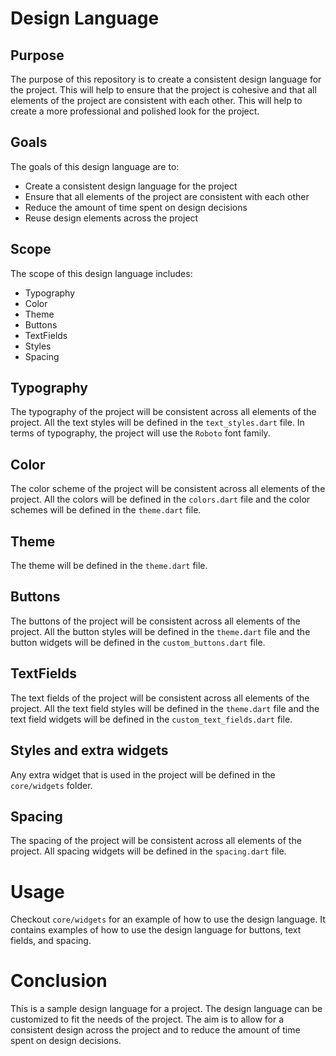 # Design Language
## Purpose
The purpose of this repository is to create a consistent design language for the project. 
This will help to ensure that the project is cohesive and that all elements of the project are consistent with each other. 
This will help to create a more professional and polished look for the project.

## Goals
The goals of this design language are to:
- Create a consistent design language for the project
- Ensure that all elements of the project are consistent with each other
- Reduce the amount of time spent on design decisions
- Reuse design elements across the project

## Scope
The scope of this design language includes:
- Typography
- Color
- Theme
- Buttons
- TextFields
- Styles
- Spacing

## Typography
The typography of the project will be consistent across all elements of the project.
All the text styles will be defined in the `text_styles.dart` file.
In terms of typography, the project will use the `Roboto` font family.

## Color
The color scheme of the project will be consistent across all elements of the project.
All the colors will be defined in the `colors.dart` file and the color schemes will be defined in the `theme.dart` file.

## Theme
The theme will be defined in the `theme.dart` file.

## Buttons
The buttons of the project will be consistent across all elements of the project.
All the button styles will be defined in the `theme.dart` file and the button widgets will be defined in the `custom_buttons.dart` file.

## TextFields
The text fields of the project will be consistent across all elements of the project.
All the text field styles will be defined in the `theme.dart` file and the text field widgets will be defined in the `custom_text_fields.dart` file.

## Styles and extra widgets
Any extra widget that is used in the project will be defined in the `core/widgets` folder.

## Spacing
The spacing of the project will be consistent across all elements of the project.
All spacing widgets will be defined in the `spacing.dart` file.

# Usage
Checkout `core/widgets` for an example of how to use the design language.
It contains examples of how to use the design language for buttons, text fields, and spacing.

# Conclusion
This is a sample design language for a project. The design language can be customized to fit the needs of the project.
The aim is to allow for a consistent design across the project and to reduce the amount of time spent on design decisions.


